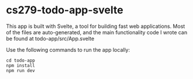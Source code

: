 # cs279-todo-app-svelte

This app is built with Svelte, a tool for building fast web applications. 
Most of the files are auto-generated, and the main functionality code I wrote 
can be found at todo-app/src/App.svelte

Use the following commands to run the app locally:
```
cd todo-app
npm install
npm run dev
```
